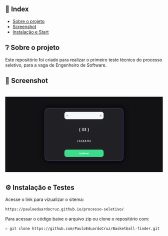 
## 📌 Index
- [Sobre o projeto](#-sobre-o-projeto)
- [Screenshot](#-screenshot)
- [Instalação e Start](#-instalação-e-testes)


## ❔ Sobre o projeto
 Este repositório foi criado para realizar o primeiro teste técnico do processo seletivo, para  a vaga de Engenheiro de Software.


## 📸 Screenshot
<h1 align="center">
  <img src="./app.png" alt="Landing" width="1000px" />
</h1>


## ⚙ Instalação e Testes

Acesse o link para vizualizar o sitema: 
```bash
https://pauloeduardocruz.github.io/processo-seletivo/
```

Para acessar o código baixe o arquivo zip ou clone o repositório com:

```bash
> git clone https://github.com/PauloEduardoCruz/Basketball-finder.git
```